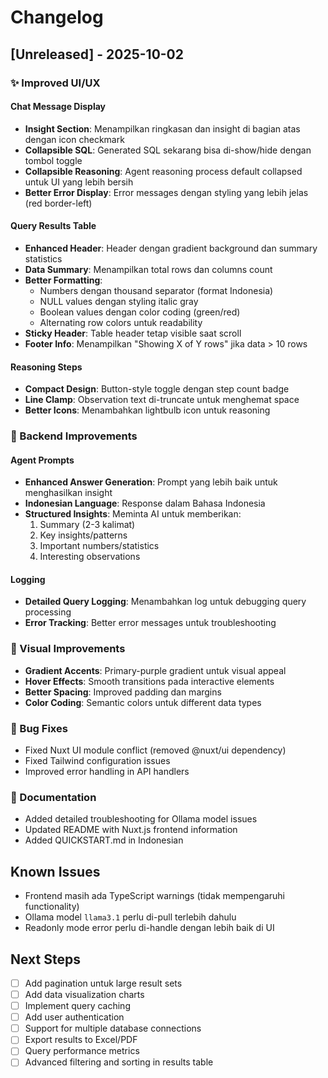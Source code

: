 # Changelog

## [Unreleased] - 2025-10-02

### ✨ Improved UI/UX

#### Chat Message Display
- **Insight Section**: Menampilkan ringkasan dan insight di bagian atas dengan icon checkmark
- **Collapsible SQL**: Generated SQL sekarang bisa di-show/hide dengan tombol toggle
- **Collapsible Reasoning**: Agent reasoning process default collapsed untuk UI yang lebih bersih
- **Better Error Display**: Error messages dengan styling yang lebih jelas (red border-left)

#### Query Results Table
- **Enhanced Header**: Header dengan gradient background dan summary statistics
- **Data Summary**: Menampilkan total rows dan columns count
- **Better Formatting**: 
  - Numbers dengan thousand separator (format Indonesia)
  - NULL values dengan styling italic gray
  - Boolean values dengan color coding (green/red)
  - Alternating row colors untuk readability
- **Sticky Header**: Table header tetap visible saat scroll
- **Footer Info**: Menampilkan "Showing X of Y rows" jika data > 10 rows

#### Reasoning Steps
- **Compact Design**: Button-style toggle dengan step count badge
- **Line Clamp**: Observation text di-truncate untuk menghemat space
- **Better Icons**: Menambahkan lightbulb icon untuk reasoning

### 🧠 Backend Improvements

#### Agent Prompts
- **Enhanced Answer Generation**: Prompt yang lebih baik untuk menghasilkan insight
- **Indonesian Language**: Response dalam Bahasa Indonesia
- **Structured Insights**: Meminta AI untuk memberikan:
  1. Summary (2-3 kalimat)
  2. Key insights/patterns
  3. Important numbers/statistics
  4. Interesting observations

#### Logging
- **Detailed Query Logging**: Menambahkan log untuk debugging query processing
- **Error Tracking**: Better error messages untuk troubleshooting

### 🎨 Visual Improvements

- **Gradient Accents**: Primary-purple gradient untuk visual appeal
- **Hover Effects**: Smooth transitions pada interactive elements
- **Better Spacing**: Improved padding dan margins
- **Color Coding**: Semantic colors untuk different data types

### 🐛 Bug Fixes

- Fixed Nuxt UI module conflict (removed @nuxt/ui dependency)
- Fixed Tailwind configuration issues
- Improved error handling in API handlers

### 📝 Documentation

- Added detailed troubleshooting for Ollama model issues
- Updated README with Nuxt.js frontend information
- Added QUICKSTART.md in Indonesian

## Known Issues

- Frontend masih ada TypeScript warnings (tidak mempengaruhi functionality)
- Ollama model `llama3.1` perlu di-pull terlebih dahulu
- Readonly mode error perlu di-handle dengan lebih baik di UI

## Next Steps

- [ ] Add pagination untuk large result sets
- [ ] Add data visualization charts
- [ ] Implement query caching
- [ ] Add user authentication
- [ ] Support for multiple database connections
- [ ] Export results to Excel/PDF
- [ ] Query performance metrics
- [ ] Advanced filtering and sorting in results table
